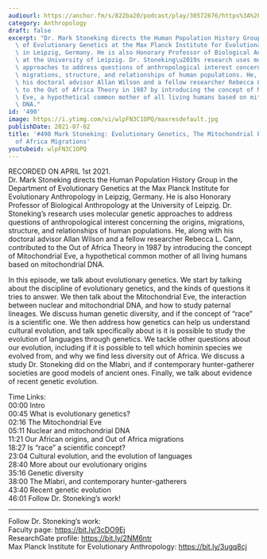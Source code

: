 ```yaml
---
audiourl: https://anchor.fm/s/822ba20/podcast/play/30572676/https%3A%2F%2Fd3ctxlq1ktw2nl.cloudfront.net%2Fstaging%2F2021-3-2%2F2df0b762-4f9b-7f78-0d40-991552c9fe47.m4a
category: Anthropology
draft: false
excerpt: "Dr. Mark Stoneking directs the Human Population History Group in the Department\
  \ of Evolutionary Genetics at the Max Planck Institute for Evolutionary Anthropology\
  \ in Leipzig, Germany. He is also Honorary Professor of Biological Anthropology\
  \ at the University of Leipzig. Dr. Stoneking\u2019s research uses molecular genetic\
  \ approaches to address questions of anthropological interest concerning the origins,\
  \ migrations, structure, and relationships of human populations. He, along with\
  \ his doctoral advisor Allan Wilson and a fellow researcher Rebecca L. Cann, contributed\
  \ to the Out of Africa Theory in 1987 by introducing the concept of Mitochondrial\
  \ Eve, a hypothetical common mother of all living humans based on mitochondrial\
  \ DNA."
id: '490'
image: https://i.ytimg.com/vi/wlpFN3C1OPQ/maxresdefault.jpg
publishDate: 2021-07-02
title: '#490 Mark Stoneking: Evolutionary Genetics, The Mitochondrial Eve, and Out
  of Africa Migrations'
youtubeid: wlpFN3C1OPQ
---
```

<div class="timelinks">

RECORDED ON APRIL 1st 2021.  
Dr. Mark Stoneking directs the Human Population History Group in the Department of Evolutionary Genetics at the Max Planck Institute for Evolutionary Anthropology in Leipzig, Germany. He is also Honorary Professor of Biological Anthropology at the University of Leipzig. Dr. Stoneking’s research uses molecular genetic approaches to address questions of anthropological interest concerning the origins, migrations, structure, and relationships of human populations. He, along with his doctoral advisor Allan Wilson and a fellow researcher Rebecca L. Cann, contributed to the Out of Africa Theory in 1987 by introducing the concept of Mitochondrial Eve, a hypothetical common mother of all living humans based on mitochondrial DNA.

In this episode, we talk about evolutionary genetics. We start by talking about the discipline of evolutionary genetics, and the kinds of questions it tries to answer. We then talk about the Mitochondrial Eve, the interaction between nuclear and mitochondrial DNA, and how to study paternal lineages. We discuss human genetic diversity, and if the concept of “race” is a scientific one. We then address how genetics can help us understand cultural evolution, and talk specifically about is it is possible to study the evolution of languages through genetics. We tackle other questions about our evolution, including if it is possible to tell which hominin species we evolved from, and why we find less diversity out of Africa. We discuss a study Dr. Stoneking did on the Mlabri, and if contemporary hunter-gatherer societies are good models of ancient ones. Finally, we talk about evidence of recent genetic evolution.

Time Links:  
<time>00:00</time> Intro  
<time>00:45</time> What is evolutionary genetics?  
<time>02:16</time> The Mitochondrial Eve  
<time>05:11</time> Nuclear and mitochondrial DNA  
<time>11:21</time> Our African origins, and Out of Africa migrations  
<time>18:27</time> Is “race” a scientific concept?  
<time>23:04</time> Cultural evolution, and the evolution of languages  
<time>28:40</time> More about our evolutionary origins   
<time>35:16</time> Genetic diversity  
<time>38:00</time> The Mlabri, and contemporary hunter-gatherers  
<time>43:40</time> Recent genetic evolution  
<time>46:01</time> Follow Dr. Stoneking’s work!

---

Follow Dr. Stoneking’s work:  
Faculty page: https://bit.ly/3cDO9Ej  
ResearchGate profile: https://bit.ly/2NM6ntr  
Max Planck Institute for Evolutionary Anthropology: https://bit.ly/3ugq8cj
</div>

